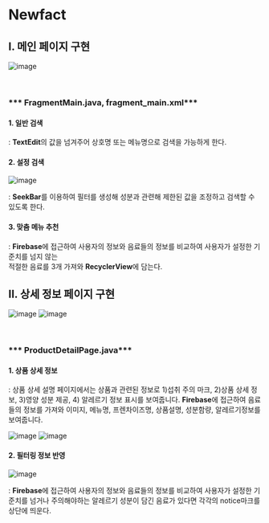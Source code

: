 # Newfact

## I. 메인 페이지 구현   


![image](https://user-images.githubusercontent.com/47061005/99804282-1ac62900-2b7e-11eb-9c87-7ea5987ab81b.png)


<br/>

### *** FragmentMain.java,  fragment_main.xml***

#### 1. 일반 검색   
: **TextEdit**의 값을 넘겨주어 상호명 또는 메뉴명으로 검색을 가능하게 한다.

#### 2. 설정 검색    
![image](https://user-images.githubusercontent.com/47061005/99806718-c7ee7080-2b81-11eb-9dbb-41a65f21f08b.png)

: **SeekBar**를 이용하여 필터를 생성해 성분과 관련해 제한된 값을 조정하고 검색할 수 있도록 한다.

#### 3. 맞춤 메뉴 추천   
: **Firebase**에 접근하여 사용자의 정보와 음료들의 정보를 비교하여 사용자가 설정한 기준치를 넘지 않는   
적절한 음료를 3개 가져와 **RecyclerView**에 담는다.



## II. 상세 정보 페이지 구현
![image](https://user-images.githubusercontent.com/47061005/99805550-16027480-2b80-11eb-86b0-37097b2906e2.png)
![image](https://user-images.githubusercontent.com/47061005/99805601-231f6380-2b80-11eb-88a6-bd186cd790f2.png)

<br/>

### *** ProductDetailPage.java***

#### 1.  상품 상세 정보  
: 상품 상세 설명 페이지에서는 상품과 관련된 정보로 
1)섭취 주의 마크, 2)상품 상세 정보, 3)영양 성분 제공, 4) 알레르기 정보 표시를 보여줍니다.
**Firebase**에 접근하여 음료들의 정보를 가져와 이미지, 메뉴명, 프렌차이즈명, 상품설명, 성분함량, 알레르기정보를 보여줍니다.   

![image](https://user-images.githubusercontent.com/47061005/99805437-e6536c80-2b7f-11eb-8ed3-5449398ae66c.png)
![image](https://user-images.githubusercontent.com/47061005/99806180-f881da80-2b80-11eb-9b72-441ce5731480.png)


#### 2.  필터링 정보 반영 
![image](https://user-images.githubusercontent.com/47061005/99806555-83fb6b80-2b81-11eb-9763-e9edde2c0b38.png)

: **Firebase**에 접근하여 사용자의 정보와 음료들의 정보를 비교하여 사용자가 설정한 기준치를 넘거나 
주의해야하는 알레르기 성분이 담긴 음료가 있다면 각각의 notice마크를 상단에 띄운다.
